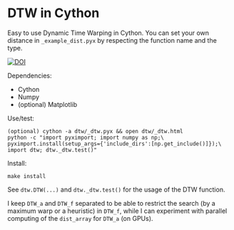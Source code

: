DTW in Cython
=============

Easy to use Dynamic Time Warping in Cython. You can set your own distance in
`_example_dist.pyx` by respecting the function name and the type.

[![DOI](https://zenodo.org/badge/doi/10.5281/zenodo.45257.svg)](http://dx.doi.org/10.5281/zenodo.45257)

Dependencies:
 - Cython
 - Numpy
 - (optional) Matplotlib


Use/test:

    (optional) cython -a dtw/_dtw.pyx && open dtw/_dtw.html
    python -c "import pyximport; import numpy as np;\
    pyximport.install(setup_args={'include_dirs':[np.get_include()]});\
    import dtw; dtw._dtw.test()"


Install:

    make install


See `dtw.DTW(...)` and `dtw._dtw.test()` for the usage of the DTW function.


I keep `DTW_a` and `DTW_f` separated to be able to restrict the search (by a 
maximum warp or a heuristic) in `DTW_f`, while I can experiment with parallel 
computing of the `dist_array` for `DTW_a` (on GPUs).

